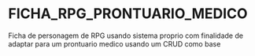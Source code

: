 # FICHA_RPG_PRONTUARIO_MEDICO
Ficha de personagem de RPG usando sistema proprio com finalidade de adaptar para um prontuario medico usando um CRUD como base
